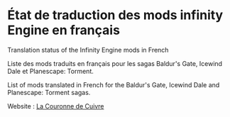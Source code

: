 # État de traduction des mods infinity Engine en français
Translation status of the Infinity Engine mods in French

Liste des mods traduits en français pour les sagas Baldur's Gate, Icewind Dale et Planescape: Torment.

List of mods translated in French for the Baldur's Gate, Icewind Dale and Planescape: Torment sagas.

Website : [La Couronne de Cuivre](https://www.baldursgateworld.fr/lacouronne/la-chambre-des-scribes/32456-etat-de-traduction-des-mods-mis-jour.html)
